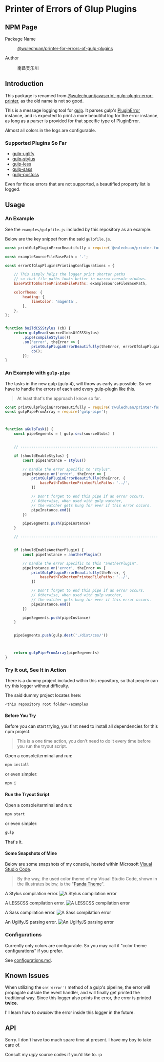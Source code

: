 # Printer of Errors of Glup Plugins

## NPM Page

<dl>
<dt>Package Name</dt>
<dd>

[@wulechuan/printer-for-errors-of-gulp-plugins](https://www.npmjs.com/package/@wulechuan/printer-for-errors-of-gulp-plugins)


</dd>
<dt>Author</dt>
<dd><p>南昌吴乐川</p></dd>
</dl>


## Introduction

This package is renamed from [@wulechuan/javascript-gulp-plugin-error-printer](https://www.npmjs.com/package/@wulechuan/javascript-gulp-plugin-error-printer), as the old name is not so good.

This is a message logging tool for [gulp](https://gulpjs.com/).
It parses gulp's [PluginError](https://github.com/gulpjs/plugin-error) instance,
and is expected to print a more beautiful log for the error instance,
as long as a parser is provided for that specific type of PluginError.

Almost all colors in the logs are configurable.


### Supported Plugins So Far

* [gulp-uglify](https://www.npmjs.com/package/gulp-uglify)
* [gulp-stylus](https://www.npmjs.com/package/gulp-stylus)
* [gulp-less](https://www.npmjs.com/package/gulp-less)
* [gulp-sass](https://www.npmjs.com/package/gulp-sass)
* [gulp-postcss](https://www.npmjs.com/package/gulp-postcss)

Even for those errors that are not supported,
a beautified property list is logged.


## Usage

### An Example

See the `examples/gulpfile.js` included by this repository as an example.

Below are the key snippet from the said `gulpfile.js`.

```javascript
const printGulpPluginErrorBeautifully = require('@wulechuan/printer-for-errors-of-gulp-plugins');

const exampleSourceFileBasePath = '.';

const errorOfGlupPluginsPrintingConfigurations = {

    // This simply helps the logger print shorter paths
    // so that file paths looks better in narrow console windows.
    basePathToShortenPrintedFilePaths: exampleSourceFileBasePath,

    colorTheme: {
        heading: {
            lineColor: 'magenta',
        },
    },
};


function buildCSSStylus (cb) {
    return gulpRead(sourceGlobsOfCSSStylus)
        .pipe(compileStylus())
        .on('error', theError => {
            printGulpPluginErrorBeautifully(theError, errorOfGlupPluginsPrintingConfigurations);
            cb();
        });
}
```


### An Example with `gulp-pipe`

The tasks in the new gulp (gulp 4), will throw as early as possible. So we have to handle the errors of each and every gulp-plugin like this.

> At least that's the approach I know so far.

```js
const printGulpPluginErrorBeautifully = require('@wulechuan/printer-for-errors-of-gulp-plugins');
const gulpPipeFromArray = require('gulp-pipe');



function aGulpTask() {
    const pipeSegments = [ gulp.src(sourceGlobs) ]


    // ---------------------------------------------------------------

    if (shouldEnableStylus) {
        const pipeInstance = stylus()

        // handle the error specific to "stylus".
        pipeInstance.on('error', theError => {
            printGulpPluginErrorBeautifully(theError, {
                basePathToShortenPrintedFilePaths: '../',
            })

            // Don't forget to end this pipe if an error occurs.
            // Otherwise, when used with gulp watcher,
            // the watcher gets hung for ever if this error occurs.
            pipeInstance.end()
        })

        pipeSegments.push(pipeInstance)
    }

    // ---------------------------------------------------------------


    if (shouldEnableAnotherPlugin) {
        const pipeInstance = anotherPlugin()

        // handle the error specific to this "anotherPlugin".
        pipeInstance.on('error', theError => {
            printGulpPluginErrorBeautifully(theError, {
                basePathToShortenPrintedFilePaths: '../',
            })

            // Don't forget to end this pipe if an error occurs.
            // Otherwise, when used with gulp watcher,
            // the watcher gets hung for ever if this error occurs.
            pipeInstance.end()
        })

        pipeSegments.push(pipeInstance)
    }


    pipeSegments.push(gulp.dest('./dist/css/'))



    return gulpPipeFromArray(pipeSegements)
}
```


### Try It out, See It in Action

There is a dummy project included within this repository,
so that people can try this logger without difficulty.

The said dummy project locates here:

```sh
<this repository root folder>/examples
```


#### Before You Try

Before you can start trying,
you first need to install all dependencies for this npm project.

> This is a one time action, you don't need to do it
> every time before you run the tryout script.

Open a console/terminal and run:

```sh
npm install
```

or even simpler:

```sh
npm i
```

#### Run the Tryout Script

Open a console/terminal and run:

```sh
npm start
```

or even simpler:

```sh
gulp
```

That's it.


#### Some Snapshots of Mine

Below are some snapshots of my console,
hosted within Microsoft [Visual Studio Code](https://code.visualstudio.com/).

> By the way, the used color theme of my Visual Studio Code,
> shown in the illustrates below,
> is the "[Panda Theme](http://panda.siamak.work/)".

A Stylus compilation error.
![A Stylus compilation error](./docs/illustrates/example-an-printed-error-of-gulp-stylus.png "A Stylus compilation error")

A LESSCSS compilation error.
![A LESSCSS compilation error](./docs/illustrates/example-an-printed-error-of-gulp-less.png "A LESSCSS compilation error")

A Sass compilation error.
![A Sass compilation error](./docs/illustrates/example-an-printed-error-of-gulp-sass.png "A Sass compilation error")

An UglifyJS parsing error.
![An UglifyJS parsing error](./docs/illustrates/example-an-printed-error-of-gulp-uglify.png "An UglifyJS parsing error")


### Configurations

Currently only colors are configurable.
So you may call if "color theme configurations" if you prefer.

See [configurations.md](./docs/configurations.md).


## Known Issues

When utilizing the `on('error')` method of a gulp's pipeline,
the error will propagate outside the event handler,
and will finally get printed the traditional way.
Since this logger also prints the error, the error is printed **twice**.

I'll learn how to *swallow* the error inside this logger in the future.


## API

Sorry. I don't have too much spare time at present.
I have my boy to take care of.

Consult my *ugly* source codes if you'd like to. :p

